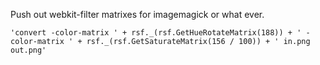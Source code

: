 Push out webkit-filter matrixes for imagemagick or what ever.

    'convert -color-matrix ' + rsf._(rsf.GetHueRotateMatrix(188)) + ' -color-matrix ' + rsf._(rsf.GetSaturateMatrix(156 / 100)) + ' in.png out.png'
